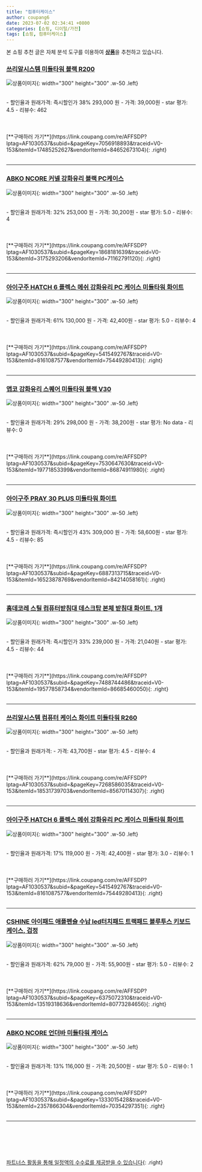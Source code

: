 ```yaml
---
title: "컴퓨터케이스"
author: coupang6
date: 2023-07-02 02:34:41 +0800
categories: [쇼핑, 디이털/가전]
tags: [쇼핑, 컴퓨터케이스]
---
```


본 쇼핑 추천 글은 자체 분석 도구를 이용하여 [**상품**](https://link.coupang.com/a/bao1ui)을 추천하고 있습니다.

### [쓰리알시스템 미들타워 블랙 R200](https://link.coupang.com/re/AFFSDP?lptag=AF1030537&subid=&pageKey=7056918893&traceid=V0-153&itemId=17485252627&vendorItemId=84652673104)

![상품이미지](https://thumbnail8.coupangcdn.com/thumbnails/remote/230x230ex/image/retail/images/2023/01/11/10/6/b2e49c48-3063-4430-b380-9906215f2a64.jpg){: width="300" height="300" .w-50 .left}


<br>
- 할인율과 원래가격: 즉시할인가 38%  293,000   원
- 가격: 39,000원
- star 평가: 4.5
- 리뷰수: 462
<br>
<br>
<br>
<br>
[**구매하러 가기**](https://link.coupang.com/re/AFFSDP?lptag=AF1030537&subid=&pageKey=7056918893&traceid=V0-153&itemId=17485252627&vendorItemId=84652673104){: .right}
<br>
<br>

---

### [ABKO NCORE 커넬 강화유리 블랙 PC케이스](https://link.coupang.com/re/AFFSDP?lptag=AF1030537&subid=&pageKey=1868181639&traceid=V0-153&itemId=3175293206&vendorItemId=71162791120)

![상품이미지](https://thumbnail10.coupangcdn.com/thumbnails/remote/230x230ex/image/retail/images/259063652422600-127f9cf2-549e-44fa-85ec-cb3f170f418f.jpg){: width="300" height="300" .w-50 .left}


<br>
- 할인율과 원래가격: 32%  253,000   원
- 가격: 30,200원
- star 평가: 5.0
- 리뷰수: 4
<br>
<br>
<br>
<br>
[**구매하러 가기**](https://link.coupang.com/re/AFFSDP?lptag=AF1030537&subid=&pageKey=1868181639&traceid=V0-153&itemId=3175293206&vendorItemId=71162791120){: .right}
<br>
<br>

---

### [아이구주 HATCH 6 플렉스 메쉬 강화유리 PC 케이스 미들타워 화이트](https://link.coupang.com/re/AFFSDP?lptag=AF1030537&subid=&pageKey=5415492767&traceid=V0-153&itemId=8161087577&vendorItemId=75449280413)

![상품이미지](https://thumbnail9.coupangcdn.com/thumbnails/remote/230x230ex/image/retail/images/2021/04/27/11/5/918d4a67-33f7-49fe-97c7-acc8e9a11661.jpg){: width="300" height="300" .w-50 .left}


<br>
- 할인율과 원래가격: 61%  130,000   원
- 가격: 42,400원
- star 평가: 5.0
- 리뷰수: 4
<br>
<br>
<br>
<br>
[**구매하러 가기**](https://link.coupang.com/re/AFFSDP?lptag=AF1030537&subid=&pageKey=5415492767&traceid=V0-153&itemId=8161087577&vendorItemId=75449280413){: .right}
<br>
<br>

---

### [앱코 강화유리 스퀘어 미들타워 블랙 V30](https://link.coupang.com/re/AFFSDP?lptag=AF1030537&subid=&pageKey=7530647630&traceid=V0-153&itemId=19771853399&vendorItemId=86874911980)

![상품이미지](https://thumbnail7.coupangcdn.com/thumbnails/remote/230x230ex/image/retail/images/2023/08/14/16/3/a88454f2-d6df-412a-919b-092bd0b1324c.jpg){: width="300" height="300" .w-50 .left}


<br>
- 할인율과 원래가격: 29%  298,000   원
- 가격: 38,200원
- star 평가: No data
- 리뷰수: 0
<br>
<br>
<br>
<br>
[**구매하러 가기**](https://link.coupang.com/re/AFFSDP?lptag=AF1030537&subid=&pageKey=7530647630&traceid=V0-153&itemId=19771853399&vendorItemId=86874911980){: .right}
<br>
<br>

---

### [아이구주 PRAY 30 PLUS 미들타워 화이트](https://link.coupang.com/re/AFFSDP?lptag=AF1030537&subid=&pageKey=6887313715&traceid=V0-153&itemId=16523878769&vendorItemId=84214058161)

![상품이미지](https://thumbnail9.coupangcdn.com/thumbnails/remote/230x230ex/image/vendor_inventory/13e2/39984f89108528019570863f641d63d4c23fb46da6a58ae1600e96e8d63b.jpg){: width="300" height="300" .w-50 .left}


<br>
- 할인율과 원래가격: 즉시할인가 43%  309,000   원
- 가격: 58,600원
- star 평가: 4.5
- 리뷰수: 85
<br>
<br>
<br>
<br>
[**구매하러 가기**](https://link.coupang.com/re/AFFSDP?lptag=AF1030537&subid=&pageKey=6887313715&traceid=V0-153&itemId=16523878769&vendorItemId=84214058161){: .right}
<br>
<br>

---

### [홈데코레 스틸 컴퓨터받침대 데스크탑 본체 받침대 화이트, 1개](https://link.coupang.com/re/AFFSDP?lptag=AF1030537&subid=&pageKey=7488744486&traceid=V0-153&itemId=19577858734&vendorItemId=86685460050)

![상품이미지](https://thumbnail8.coupangcdn.com/thumbnails/remote/230x230ex/image/vendor_inventory/7b74/e2a377f3bea42f643864c8393cbcea52965f6c8793b9c0b6dd8a5485b926.png){: width="300" height="300" .w-50 .left}


<br>
- 할인율과 원래가격: 즉시할인가 33%  239,000   원
- 가격: 21,040원
- star 평가: 4.5
- 리뷰수: 44
<br>
<br>
<br>
<br>
[**구매하러 가기**](https://link.coupang.com/re/AFFSDP?lptag=AF1030537&subid=&pageKey=7488744486&traceid=V0-153&itemId=19577858734&vendorItemId=86685460050){: .right}
<br>
<br>

---

### [쓰리알시스템 컴퓨터 케이스 화이트 미들타워 R260](https://link.coupang.com/re/AFFSDP?lptag=AF1030537&subid=&pageKey=7268586035&traceid=V0-153&itemId=18531739703&vendorItemId=85670114307)

![상품이미지](https://thumbnail6.coupangcdn.com/thumbnails/remote/230x230ex/image/retail/images/2023/04/14/15/8/9abedcf0-7138-4dbb-bc89-6a2ebe4aea7d.jpg){: width="300" height="300" .w-50 .left}


<br>
- 할인율과 원래가격: 
- 가격: 43,700원
- star 평가: 4.5
- 리뷰수: 4
<br>
<br>
<br>
<br>
[**구매하러 가기**](https://link.coupang.com/re/AFFSDP?lptag=AF1030537&subid=&pageKey=7268586035&traceid=V0-153&itemId=18531739703&vendorItemId=85670114307){: .right}
<br>
<br>

---

### [아이구주 HATCH 6 플렉스 메쉬 강화유리 PC 케이스 미들타워 화이트](https://link.coupang.com/re/AFFSDP?lptag=AF1030537&subid=&pageKey=5415492767&traceid=V0-153&itemId=8161087577&vendorItemId=75449280413)

![상품이미지](https://thumbnail9.coupangcdn.com/thumbnails/remote/230x230ex/image/retail/images/2021/04/27/11/5/918d4a67-33f7-49fe-97c7-acc8e9a11661.jpg){: width="300" height="300" .w-50 .left}


<br>
- 할인율과 원래가격: 17%  119,000   원
- 가격: 42,400원
- star 평가: 3.0
- 리뷰수: 1
<br>
<br>
<br>
<br>
[**구매하러 가기**](https://link.coupang.com/re/AFFSDP?lptag=AF1030537&subid=&pageKey=5415492767&traceid=V0-153&itemId=8161087577&vendorItemId=75449280413){: .right}
<br>
<br>

---

### [CSHINE 아이패드 애플펜슬 수납 led터치패드 트랙패드 블루투스 키보드 케이스, 검정](https://link.coupang.com/re/AFFSDP?lptag=AF1030537&subid=&pageKey=6375072310&traceid=V0-153&itemId=13519318636&vendorItemId=80773284656)

![상품이미지](https://thumbnail6.coupangcdn.com/thumbnails/remote/230x230ex/image/vendor_inventory/2559/28c903716b292c495ea942cd73b4f24f663e980bf4eb2e5b9a45c9b10d41.jpg){: width="300" height="300" .w-50 .left}


<br>
- 할인율과 원래가격: 62%  79,000   원
- 가격: 55,900원
- star 평가: 5.0
- 리뷰수: 2
<br>
<br>
<br>
<br>
[**구매하러 가기**](https://link.coupang.com/re/AFFSDP?lptag=AF1030537&subid=&pageKey=6375072310&traceid=V0-153&itemId=13519318636&vendorItemId=80773284656){: .right}
<br>
<br>

---

### [ABKO NCORE 언더바 미들타워 케이스](https://link.coupang.com/re/AFFSDP?lptag=AF1030537&subid=&pageKey=1333015428&traceid=V0-153&itemId=2357866304&vendorItemId=70354297351)

![상품이미지](https://thumbnail7.coupangcdn.com/thumbnails/remote/230x230ex/image/retail/images/7207165274577436-1d0805a2-1c69-4f6d-a9a2-7a97b88c5046.jpg){: width="300" height="300" .w-50 .left}


<br>
- 할인율과 원래가격: 13%  116,000   원
- 가격: 20,500원
- star 평가: 5.0
- 리뷰수: 1
<br>
<br>
<br>
<br>
[**구매하러 가기**](https://link.coupang.com/re/AFFSDP?lptag=AF1030537&subid=&pageKey=1333015428&traceid=V0-153&itemId=2357866304&vendorItemId=70354297351){: .right}
<br>
<br>

---
<br><br><br><br><br> [파트너스 활동을 통해 일정액의 수수료를 제공받을 수 있습니다](https://link.coupang.com/a/bao1ui){: .right}
